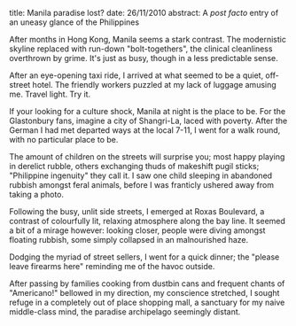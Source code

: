 title: Manila paradise lost?
date: 26/11/2010
abstract: A *post facto* entry of an uneasy glance of the Philippines

After months in Hong Kong, Manila seems a stark contrast. The modernistic
skyline replaced with run-down "bolt-togethers", the clinical cleanliness
overthrown by grime. It's just as busy, though in a less predictable sense.

After an eye-opening taxi ride, I arrived at what seemed to be a quiet,
off-street hotel. The friendly workers puzzled at my lack of luggage amusing me.
Travel light. Try it.

If your looking for a culture shock, Manila at night is the place to be. For the
Glastonbury fans, imagine a city of Shangri-La, laced with poverty. After the
German I had met departed ways at the local 7-11, I went for a walk round, with
no particular place to be.

The amount of children on the streets will surprise you; most happy playing in
derelict rubble, others exchanging thuds of makeshift pugil sticks; "Philippine
ingenuity" they call it. I saw one child sleeping in abandoned rubbish amongst
feral animals, before I was franticly ushered away from taking a photo.

Following the busy, unlit side streets, I emerged at Roxas Boulevard, a contrast
of colourfully lit, relaxing atmosphere along the bay line. It seemed a bit of a
mirage however: looking closer, people were diving amongst floating rubbish,
some simply collapsed in an malnourished haze.

Dodging the myriad of street sellers, I went for a quick dinner; the "please
leave firearms here" reminding me of the havoc outside.

After passing by families cooking from dustbin cans and frequent chants of
"Americano!" bellowed in my direction, my conscience stretched, I sought refuge
in a completely out of place shopping mall, a sanctuary for my naive
middle-class mind, the paradise archipelago seemingly distant.
